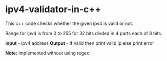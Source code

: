 # ipv4-validator-in-c++
This c++ code checks whether the given ipv4 is valid or not.


Range for ipv4 is from 0 to 255 for 32 bits divded in 4 parts each of 8 bits.
 

**input** - ipv4 address
**Output** - If valid then print valid ip else print error


**Note:** implemented without using regex
